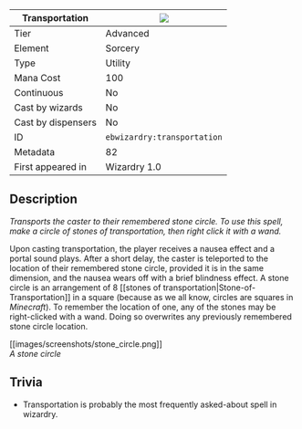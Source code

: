 | Transportation |![](https://github.com/Electroblob77/Wizardry/blob/1.12.2/src/main/resources/assets/ebwizardry/textures/spells/transportation.png)|
|---|---|
| Tier | Advanced |
| Element | Sorcery |
| Type | Utility |
| Mana Cost | 100 |
| Continuous | No |
| Cast by wizards | No |
| Cast by dispensers | No |
| ID | `ebwizardry:transportation` |
| Metadata | 82 |
| First appeared in | Wizardry 1.0 |
## Description
_Transports the caster to their remembered stone circle. To use this spell, make a circle of stones of transportation, then right click it with a wand._

Upon casting transportation, the player receives a nausea effect and a portal sound plays. After a short delay, the caster is teleported to the location of their remembered stone circle, provided it is in the same dimension, and the nausea wears off with a brief blindness effect. A stone circle is an arrangement of 8 [[stones of transportation|Stone-of-Transportation]] in a square (because as we all know, circles are squares in _Minecraft_). To remember the location of one, any of the stones may be right-clicked with a wand. Doing so overwrites any previously remembered stone circle location.

[[images/screenshots/stone_circle.png]]  
_A stone circle_

## Trivia
- Transportation is probably the most frequently asked-about spell in wizardry.